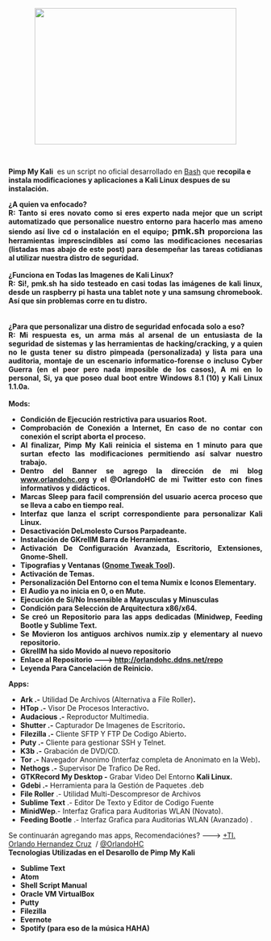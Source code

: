 <span style="word-wrap: break-word; -webkit-nbsp-mode: space; -webkit-line-break: after-white-space;"><div style="text-align: justify;"><div style="text-align: center;"><p style="clear: both;"><a href="http://4.bp.blogspot.com/-LpMiVPRcPr4/VWyTvl8qZWI/AAAAAAAAGWg/nWRO8YPow9E/s1600/personalize-personalizar-kali-linux-script-2015.png" style="margin-left: 1em; margin-right: 1em;"><img src="http://4.bp.blogspot.com/-LpMiVPRcPr4/VWyTvl8qZWI/AAAAAAAAGWg/nWRO8YPow9E/s1600/personalize-personalizar-kali-linux-script-2015.png" type="image/png" border="0" height="270" style="cursor: default;" width="400"/></a></p><p style="clear: both;"><br/></p><p style="text-align: left;"><b style="text-align: justify;">Pimp My Kali</b><span style="text-align: justify;">  es un script no oficial desarrollado en</span> <a href="http://es.wikipedia.org/wiki/Bash" style="text-align: justify;">Bash</a> <span style="text-align: justify;">que </span><b style="text-align: justify;">recopila e instala modificaciones y aplicaciones a Kali Linux despues de su instalación.</b></p></div></div><div style="text-align: justify;"><a name="more"></a><b>¿A quien va enfocado? </b><br/><b>R: Tanto si eres novato como si eres experto nada mejor que un script automatizado que personalice nuestro entorno para hacerlo mas ameno siendo así live cd o instalación en el equipo; <span style="font-size: large;">pmk.sh</span> proporciona las herramientas imprescindibles así como las modificaciones necesarias (listadas mas abajo de este post) para desempeñar las tareas cotidianas al utilizar nuestra distro de seguridad.</b><br/><b><br/></b> <b>¿Funciona en Todas las Imagenes de Kali Linux?</b><br/><b>R: Si!, pmk.sh ha sido testeado en casi todas las imágenes de kali linux, desde un raspberry pi hasta una tablet note y una samsung chromebook. Así que sin problemas corre en tu distro.</b><br/><b><br/></b><br/><div><b>¿Para que personalizar una distro de seguridad enfocada solo a eso? </b></div><div><b>R: Mi respuesta es, un arma más al arsenal de un entusiasta de la seguridad de sistemas y las herramientas de hacking/cracking, y a quien no le gusta tener su distro pimpeada (personalizada) y lista para una auditoria, montaje de un escenario informatico-forense o incluso Cyber Guerra (en el peor pero nada imposible de los casos), A mi en lo personal, Si, ya que poseo dual boot entre Windows 8.1 (10) y Kali Linux 1.1.0a. </b></div></div><div style="text-align: justify;"><br/></div><div style="text-align: justify;"><b>Mods:</b><br/><ul><li><b>Condición de Ejecución restrictiva para usuarios Root.</b></li><li><b>Comprobación de Conexión a Internet, En caso de no contar con conexión el script aborta el proceso. </b></li><li><b>Al finalizar, Pimp My Kali reinicia el sistema en 1 minuto para que surtan efecto las modificaciones permitiendo así salvar nuestro trabajo.</b></li><li><b>Dentro del Banner se agrego la dirección de mi blog www.orlandohc.org y el @OrlandoHC de mi Twitter esto con fines informativos y didácticos.</b></li><li><b>Marcas Sleep para facil comprensión del usuario acerca proceso que se lleva a cabo en tiempo real. </b></li><li><b>Interfaz que lanza el script correspondiente para personalizar Kali Linux.</b></li><li><b>Desactivación DeLmolesto Cursos Parpadeante.</b></li><li><b>Instalación de GKrellM Barra de Herramientas.</b></li><li><b>Activación De Configuración Avanzada, Escritorio, Extensiones, Gnome-Shell.</b></li><li><b>Tipografias y Ventanas (<a href="https://apps.ubuntu.com/cat/applications/gnome-tweak-tool/" target="_blank">Gnome Tweak Tool</a>).</b></li><li><b>Activación de Temas.</b></li><li><b>Personalización Del Entorno con el tema Numix e Iconos Elementary.</b></li><li><b>El Audio ya no inicia en 0, o en Mute.</b></li><li><b>Ejecución de Si/No Insensible a Mayusculas y Minusculas</b></li><li><b>Condición para Selección de Arquitectura x86/x64.</b></li><li><b>Se creó un Repositorio para las apps dedicadas (Minidwep, Feeding Bootle y Sublime Text.</b></li><li><b>Se Movieron los antiguos archivos numix.zip y elementary al nuevo repositorio.</b></li><li><b>GkrellM ha sido Movido al nuevo repositorio</b></li><li><b>Enlace al Repositorio ---&gt; <a href="http://orlandohc.ddns.net/repo" target="_blank">http://orlandohc.ddns.net/repo</a></b></li><li><b>Leyenda Para Cancelación de Reinicio.</b></li></ul></div><div style="text-align: justify;"><b>Apps:</b></div><ul><li style="text-align: justify;"><b>Ark .-</b> Utilidad De Archivos (Alternativa a File Roller)<b>.</b></li><li style="text-align: justify;"><b>HTop .-</b> Visor De Procesos Interactivo<b>.</b></li><li style="text-align: justify;"><b>Audacious .-</b> Reproductor Multimedia.</li><li style="text-align: justify;"><b>Shutter .-</b> Capturador De Imagenes de Escritorio<b>.</b></li><li style="text-align: justify;"><b>Filezilla .-</b> Cliente SFTP Y FTP De Codigo Abierto<b>.</b></li><li style="text-align: justify;"><b>Puty .-</b> Cliente para gestionar SSH y Telnet.<b><br/></b></li><li style="text-align: justify;"><b>K3b .-</b> Grabación de DVD/CD.<b><br/></b></li><li style="text-align: justify;"><b>Tor .-</b> Navegador Anonimo (Interfaz completa de Anonimato en la Web)<b>.</b></li><li style="text-align: justify;"><b>Nethogs .-</b> Supervisor De Trafico De Red<b>.</b></li><li style="text-align: justify;"><b>GTKRecord My Desktop -</b> Grabar Video Del Entorno <b>Kali Linux.</b></li><li style="text-align: justify;"><b>Gdebi .-</b> Herramienta para la Gestión de Paquetes .deb </li><li style="text-align: justify;"><b>File Roller</b> .- Utilidad Multi-Descompresor de Archivos</li><li style="text-align: justify;"><b>Sublime Text</b> .- Editor De Texto y Editor de Codigo Fuente</li><li style="text-align: justify;"><b>MinidWep</b>.- Interfaz Grafica para Auditorias WLAN (Novato).</li><li style="text-align: justify;"><b>Feeding Bootle</b> .- Interfaz Grafica para Auditorias WLAN (Avanzado) .</li></ul>
Se continuarán agregando mas apps, Recomendaciónes? ---&gt; <a href="https://plus.google.com/102357370164109266073" target="_blank">+TI. Orlando Hernandez Cruz</a>  / <a href="https://www.blogger.com/">@OrlandoHC</a><br/><div style="text-align: justify;"><b>Tecnologias Utilizadas en el Desarollo de Pimp My Kali</b><br/><ul><li><b>Sublime Text</b></li><li><b>Atom</b></li><li><b>Shell Script Manual</b></li><li><b>Oracle VM VirtualBox</b></li><li><b>Putty</b></li><li><b>Filezilla</b></li><li><b>Evernote</b></li><li><b>Spotify (para eso de la música HAHA)</b></li></ul></div></span>
</div>
